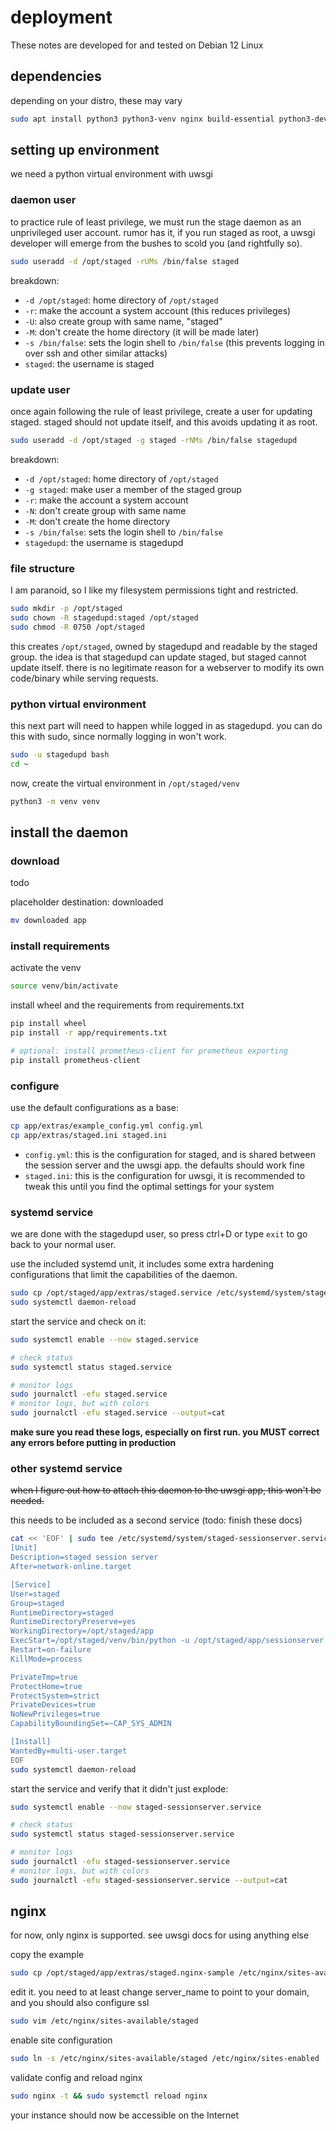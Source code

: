 # deployment
These notes are developed for and tested on Debian 12 Linux

## dependencies
depending on your distro, these may vary
```bash
sudo apt install python3 python3-venv nginx build-essential python3-dev libpcre3 libpcre3-dev libssl-dev
```

## setting up environment
we need a python virtual environment with uwsgi

### daemon user
to practice rule of least privilege, we must run the stage daemon as an unprivileged user account.
rumor has it, if you run staged as root, a uwsgi developer will emerge from the bushes to scold you (and rightfully so). 
```bash
sudo useradd -d /opt/staged -rUMs /bin/false staged
```
breakdown:
- `-d /opt/staged`: home directory of `/opt/staged`
- `-r`: make the account a system account (this reduces privileges)
- `-U`: also create group with same name, "staged"
- `-M`: don't create the home directory (it will be made later)
- `-s /bin/false`: sets the login shell to `/bin/false` (this prevents logging in over ssh and other similar attacks)
- `staged`: the username is staged

### update user
once again following the rule of least privilege, create a user for updating staged. staged should not update itself, and this avoids updating it as root.
```bash
sudo useradd -d /opt/staged -g staged -rNMs /bin/false stagedupd
```
breakdown:
- `-d /opt/staged`: home directory of `/opt/staged`
- `-g staged`: make user a member of the staged group
- `-r`: make the account a system account
- `-N`: don't create group with same name
- `-M`: don't create the home directory
- `-s /bin/false`: sets the login shell to `/bin/false`
- `stagedupd`: the username is stagedupd

### file structure
I am paranoid, so I like my filesystem permissions tight and restricted.
```bash
sudo mkdir -p /opt/staged
sudo chown -R stagedupd:staged /opt/staged
sudo chmod -R 0750 /opt/staged
```
this creates `/opt/staged`, owned by stagedupd and readable by the staged group.
the idea is that stagedupd can update staged, but staged cannot update itself. there is no legitimate reason for a webserver to modify its own code/binary while serving requests.

### python virtual environment
this next part will need to happen while logged in as stagedupd. you can do this with sudo, since normally logging in won't work.
```bash
sudo -u stagedupd bash
cd ~
```

now, create the virtual environment in `/opt/staged/venv`
```bash
python3 -m venv venv
```

## install the daemon
### download
todo

placeholder destination: downloaded

```bash
mv downloaded app
```

### install requirements
activate the venv
```bash
source venv/bin/activate
```
install wheel and the requirements from requirements.txt
```bash
pip install wheel
pip install -r app/requirements.txt

# optional: install prometheus-client for prometheus exporting
pip install prometheus-client
```

### configure
use the default configurations as a base:
```bash
cp app/extras/example_config.yml config.yml
cp app/extras/staged.ini staged.ini
```
- `config.yml`: this is the configuration for staged, and is shared between the session server and the uwsgi app. the defaults should work fine
- `staged.ini`: this is the configuration for uwsgi, it is recommended to tweak this until you find the optimal settings for your system

### systemd service
we are done with the stagedupd user, so press ctrl+D or type `exit` to go back to your normal user.

use the included systemd unit, it includes some extra hardening configurations that limit the capabilities of the daemon. 
```bash
sudo cp /opt/staged/app/extras/staged.service /etc/systemd/system/staged.service
sudo systemctl daemon-reload
```

start the service and check on it:
```bash
sudo systemctl enable --now staged.service

# check status
sudo systemctl status staged.service

# monitor logs
sudo journalctl -efu staged.service
# monitor logs, but with colors
sudo journalctl -efu staged.service --output=cat
```

**make sure you read these logs, especially on first run. you MUST correct any errors before putting in production**

### other systemd service
~~when I figure out how to attach this daemon to the uwsgi app, this won't be needed.~~

this needs to be included as a second service (todo: finish these docs)
```bash
cat << 'EOF' | sudo tee /etc/systemd/system/staged-sessionserver.service
[Unit]
Description=staged session server
After=network-online.target

[Service]
User=staged
Group=staged
RuntimeDirectory=staged
RuntimeDirectoryPreserve=yes
WorkingDirectory=/opt/staged/app
ExecStart=/opt/staged/venv/bin/python -u /opt/staged/app/sessionserver.py
Restart=on-failure
KillMode=process

PrivateTmp=true
ProtectHome=true
ProtectSystem=strict
PrivateDevices=true
NoNewPrivileges=true
CapabilityBoundingSet=~CAP_SYS_ADMIN

[Install]
WantedBy=multi-user.target
EOF
sudo systemctl daemon-reload
```

start the service and verify that it didn't just explode:
```bash
sudo systemctl enable --now staged-sessionserver.service

# check status
sudo systemctl status staged-sessionserver.service

# monitor logs
sudo journalctl -efu staged-sessionserver.service
# monitor logs, but with colors
sudo journalctl -efu staged-sessionserver.service --output=cat
```

## nginx
for now, only nginx is supported. see uwsgi docs for using anything else

copy the example
```bash
sudo cp /opt/staged/app/extras/staged.nginx-sample /etc/nginx/sites-available/staged
```

edit it. you need to at least change server_name to point to your domain, and you should also configure ssl
```bash
sudo vim /etc/nginx/sites-available/staged
```

enable site configuration
```bash
sudo ln -s /etc/nginx/sites-available/staged /etc/nginx/sites-enabled
```

validate config and reload nginx
```bash
sudo nginx -t && sudo systemctl reload nginx
```

your instance should now be accessible on the Internet

